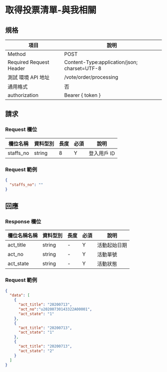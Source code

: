 # 取得投票清單-與我相關

## 規格

| 項目                    | 說明                                         |
| ----------------------- | -------------------------------------------- |
| Method                  | POST                                         |
| Required Request Header | Content-Type:application/json; charset=UTF-8 |
| 測試 環境 API 地址      | /vote/order/processing                       |
| 通用格式                | 否                                           |
| authorization           | Bearer { token }                             |

## 請求

### Request 欄位

| 欄位名稱  | 資料型別 | 長度 | 必須 | 說明        |
| --------- | -------- | ---- | ---- | ----------- |
| staffs_no | string   | 8    | Y    | 登入用戶 ID |

### Request 範例

```json
{
  "staffs_no": ""
}
```

## 回應

### Response 欄位

| 欄位名稱名稱 | 資料型別 | 長度 | 必須 | 說明         |
| ------------ | -------- | ---- | ---- | ------------ |
| act_title    | string   | -    | Y    | 活動起始日期 |
| act_no       | string   | -    | Y    | 活動單號     |
| act_state    | string   | -    | Y    | 活動狀態     |

### Request 範例

```json
{
  "data": [
    {
      "act_title": "20200713",
      "act_no":"u20200730143322A00001",
      "act_state": "1"
    },
    {
      "act_title": "20200713",
      "act_state": "1"
    },
    {
      "act_title": "20200713",
      "act_state": "2"
    }
  ]
}
```

